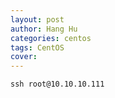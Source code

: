 ```yaml
---
layout: post
author: Hang Hu
categories: centos
tags: CentOS 
cover: 
---
```


```
ssh root@10.10.10.111
```
